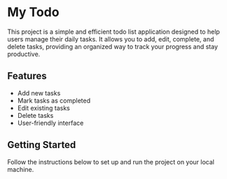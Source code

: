 # My Todo

This project is a simple and efficient todo list application designed to help users manage their daily tasks. It allows you to add, edit, complete, and delete tasks, providing an organized way to track your progress and stay productive.

## Features

- Add new tasks
- Mark tasks as completed
- Edit existing tasks
- Delete tasks
- User-friendly interface

## Getting Started

Follow the instructions below to set up and run the project on your local machine.
